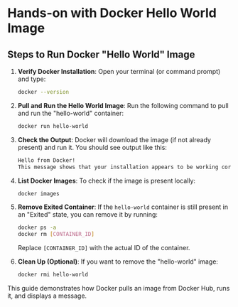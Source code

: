 # Hands-on with Docker Hello World Image

## Steps to Run Docker "Hello World" Image

1. **Verify Docker Installation**:
   Open your terminal (or command prompt) and type:
   ```bash
   docker --version
   ```

2. **Pull and Run the Hello World Image**:
   Run the following command to pull and run the "hello-world" container:
   ```bash
   docker run hello-world
   ```

3. **Check the Output**:
   Docker will download the image (if not already present) and run it. You should see output like this:
   ```bash
   Hello from Docker!
   This message shows that your installation appears to be working correctly.
   ```

4. **List Docker Images**:
   To check if the image is present locally:
   ```bash
   docker images
   ```

5. **Remove Exited Container**:
   If the `hello-world` container is still present in an "Exited" state, you can remove it by running:
   ```bash
   docker ps -a
   docker rm [CONTAINER_ID]
   ```
   Replace `[CONTAINER_ID]` with the actual ID of the container.

6. **Clean Up (Optional)**:
   If you want to remove the "hello-world" image:
   ```bash
   docker rmi hello-world
   ```

This guide demonstrates how Docker pulls an image from Docker Hub, runs it, and displays a message.
